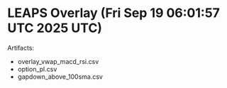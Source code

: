 # LEAPS Overlay (Fri Sep 19 06:01:57 UTC 2025 UTC)

Artifacts:
- overlay_vwap_macd_rsi.csv
- option_pl.csv
- gapdown_above_100sma.csv

